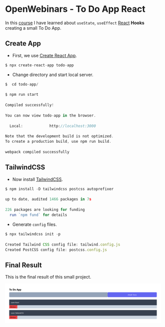 # OpenWebinars - To Do App React

In this [course](https://openwebinars.net/academia/portada/organizate-reactjs/) I have learned about `useState`, `useEffect` [React](https://reactjs.org/) **Hooks** creating a small To Do App. 

## Create App

- First, we use [Create React App](https://create-react-app.dev/).

```js
$ npx create-react-app todo-app
```

- Change directory and start local server.

```js
$  cd todo-app/

$ npm run start

Compiled successfully!

You can now view todo-app in the browser.

  Local:            http://localhost:3000

Note that the development build is not optimized.
To create a production build, use npm run build.

webpack compiled successfully
```

## TailwindCSS

- Now install [TailwindCSS](https://tailwindcss.com/docs/guides/create-react-app).

```js
$ npm install -D tailwindcss postcss autoprefixer

up to date, audited 1466 packages in 7s

226 packages are looking for funding
  run `npm fund` for details
```

- Generate `config` files.

```js
$ npx tailwindcss init -p

Created Tailwind CSS config file: tailwind.config.js
Created PostCSS config file: postcss.config.js
```

## Final Result

This is the final result of this small project.

![To Do App Final Result](img/todo-app-final-result.png)
